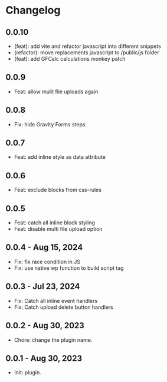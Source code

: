 # Changelog

## 0.0.10

- (feat): add vite and refactor javascript into different snippets
- (refactor): move replacements javascript to /public/js folder
- (feat): add GFCalc calculations monkey patch

## 0.0.9

- Feat: allow mulit file uploads again

## 0.0.8

- Fix: hide Gravity Forms steps

## 0.0.7

- Feat: add inline style as data attribute

## 0.0.6

- Feat: exclude blocks from css-rules

## 0.0.5

- Feat: catch all inline block styling
- Feat: disable multi file upload option

## 0.0.4 - Aug 15, 2024

- Fix: fix race condition in JS
- Fix: use native wp function to build script tag

## 0.0.3 - Jul 23, 2024

- Fix: Catch all inline event handlers
- Fix: Catch upload delete button handlers

## 0.0.2 - Aug 30, 2023

- Chore: change the plugin name.

## 0.0.1 - Aug 30, 2023

- Init: plugin.
  